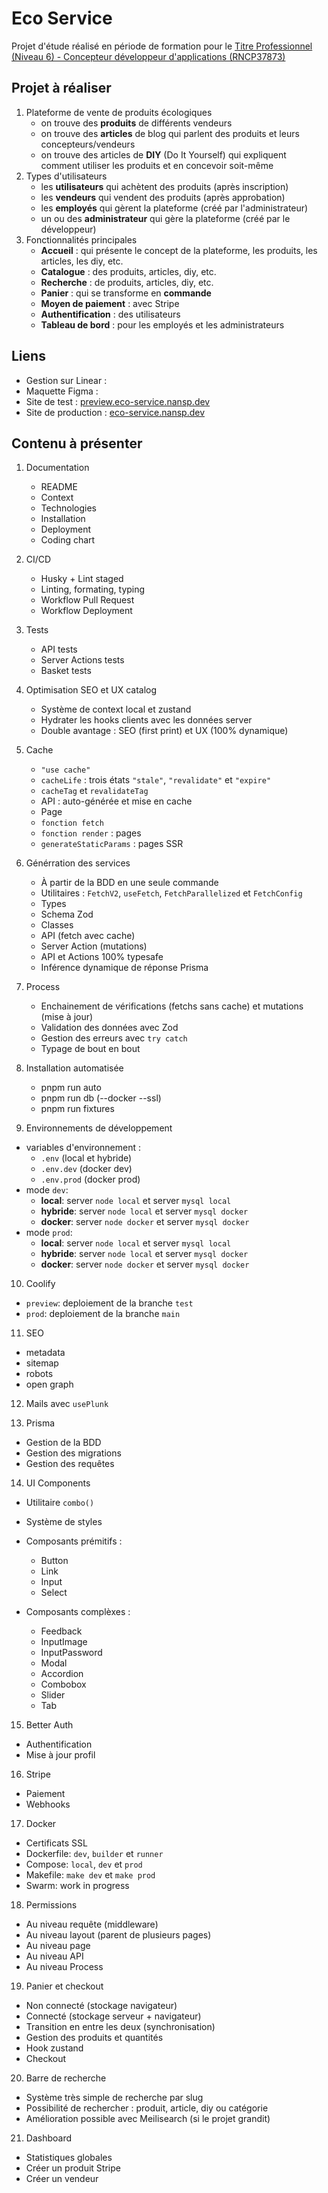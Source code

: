# Eco Service

Projet d'étude réalisé en période de formation pour le [Titre Professionnel (Niveau 6) - Concepteur développeur d'applications (RNCP37873)](https://www.francecompetences.fr/recherche/rncp/37873/)

## Projet à réaliser

1. Plateforme de vente de produits écologiques
    - on trouve des **produits** de différents vendeurs
    - on trouve des **articles** de blog qui parlent des produits et leurs concepteurs/vendeurs
    - on trouve des articles de **DIY** (Do It Yourself) qui expliquent comment utiliser les produits et en concevoir soit-même
2. Types d'utilisateurs
    - les **utilisateurs** qui achètent des produits (après inscription)
    - les **vendeurs** qui vendent des produits (après approbation)
    - les **employés** qui gèrent la plateforme (créé par l'administrateur)
    - un ou des **administrateur** qui gère la plateforme (créé par le développeur)
3. Fonctionnalités principales
    - **Accueil** : qui présente le concept de la plateforme, les produits, les articles, les diy, etc.
    - **Catalogue** : des produits, articles, diy, etc.
    - **Recherche** : de produits, articles, diy, etc.
    - **Panier** : qui se transforme en **commande**
    - **Moyen de paiement** : avec Stripe
    - **Authentification** : des utilisateurs
    - **Tableau de bord** : pour les employés et les administrateurs

## Liens

- Gestion sur Linear : []()
- Maquette Figma : []()
- Site de test : [preview.eco-service.nansp.dev](preview.eco-service.nansp.dev)
- Site de production : [eco-service.nansp.dev](eco-service.nansp.dev)

## Contenu à présenter

1. Documentation

    - README
    - Context
    - Technologies
    - Installation
    - Deployment
    - Coding chart

2. CI/CD

    - Husky + Lint staged
    - Linting, formating, typing
    - Workflow Pull Request
    - Workflow Deployment

3. Tests

    - API tests
    - Server Actions tests
    - Basket tests

4. Optimisation SEO et UX catalog

    - Système de context local et zustand
    - Hydrater les hooks clients avec les données server
    - Double avantage : SEO (first print) et UX (100% dynamique)

5. Cache

    - `"use cache"`
    - `cacheLife` : trois états `"stale"`, `"revalidate"` et `"expire"`
    - `cacheTag` et `revalidateTag`
    - API : auto-générée et mise en cache
    - Page
    - `fonction fetch`
    - `fonction render` : pages
    - `generateStaticParams` : pages SSR

6. Générration des services

    - À partir de la BDD en une seule commande
    - Utilitaires : `FetchV2`, `useFetch`, `FetchParallelized` et `FetchConfig`
    - Types
    - Schema Zod
    - Classes
    - API (fetch avec cache)
    - Server Action (mutations)
    - API et Actions 100% typesafe
    - Inférence dynamique de réponse Prisma

7. Process

    - Enchainement de vérifications (fetchs sans cache) et mutations (mise à jour)
    - Validation des données avec Zod
    - Gestion des erreurs avec `try catch`
    - Typage de bout en bout

8. Installation automatisée

    - pnpm run auto
    - pnpm run db (--docker --ssl)
    - pnpm run fixtures

9. Environnements de développement

- variables d'environnement :
    - `.env` (local et hybride)
    - `.env.dev` (docker dev)
    - `.env.prod` (docker prod)
- mode `dev`:
    - **local**: server `node local` et server `mysql local`
    - **hybride**: server `node local` et server `mysql docker`
    - **docker**: server `node docker` et server `mysql docker`
- mode `prod`:
    - **local**: server `node local` et server `mysql local`
    - **hybride**: server `node local` et server `mysql docker`
    - **docker**: server `node docker` et server `mysql docker`

10. Coolify

- `preview`: deploiement de la branche `test`
- `prod`: deploiement de la branche `main`

11. SEO

- metadata
- sitemap
- robots
- open graph

12. Mails avec `usePlunk`

13. Prisma

- Gestion de la BDD
- Gestion des migrations
- Gestion des requêtes

14. UI Components

- Utilitaire `combo()`
- Système de styles

- Composants prémitifs :

    - Button
    - Link
    - Input
    - Select

- Composants complèxes :
    - Feedback
    - InputImage
    - InputPassword
    - Modal
    - Accordion
    - Combobox
    - Slider
    - Tab

15. Better Auth

- Authentification
- Mise à jour profil

16. Stripe

- Paiement
- Webhooks

17. Docker

- Certificats SSL
- Dockerfile: `dev`, `builder` et `runner`
- Compose: `local`, `dev` et `prod`
- Makefile: `make dev` et `make prod`
- Swarm: work in progress

18. Permissions

- Au niveau requête (middleware)
- Au niveau layout (parent de plusieurs pages)
- Au niveau page
- Au niveau API
- Au niveau Process

19. Panier et checkout

- Non connecté (stockage navigateur)
- Connecté (stockage serveur + navigateur)
- Transition en entre les deux (synchronisation)
- Gestion des produits et quantités
- Hook zustand
- Checkout

20. Barre de recherche

- Système très simple de recherche par slug
- Possibilité de rechercher : produit, article, diy ou catégorie
- Amélioration possible avec Meilisearch (si le projet grandit)

21. Dashboard

- Statistiques globales
- Créer un produit Stripe
- Créer un vendeur
